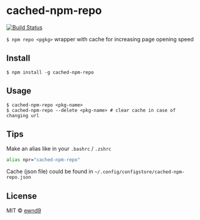 # cached-npm-repo

[![Build Status](https://travis-ci.org/ewnd9/cached-npm-repo.svg?branch=master)](https://travis-ci.org/ewnd9/cached-npm-repo)

`$ npm repo <pgkg>` wrapper with cache for increasing page opening speed

## Install

```
$ npm install -g cached-npm-repo
```

## Usage

```
$ cached-npm-repo <pkg-name>
$ cached-npm-repo --delete <pkg-name> # clear cache in case of changing url
```

## Tips

Make an alias like in your `.bashrc` / `.zshrc`

```sh
alias npr="cached-npm-repo"
```

Cache (json file) could be found in `~/.config/configstore/cached-npm-repo.json`

## License

MIT © [ewnd9](http://ewnd9.com)

